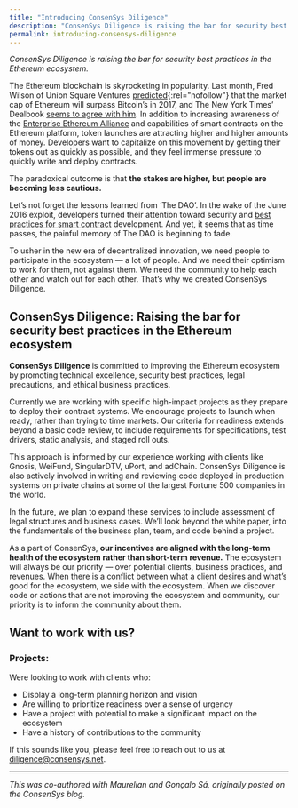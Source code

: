```yaml
---
title: "Introducing ConsenSys Diligence"
description: "ConsenSys Diligence is raising the bar for security best practices in the Ethereum ecosystem."
permalink: introducing-consensys-diligence
---
```


_ConsenSys Diligence is raising the bar for security best practices in the Ethereum ecosystem._

The Ethereum blockchain is skyrocketing in popularity. Last month, Fred Wilson of Union Square Ventures [predicted](https://www.youtube.com/watch?v=2wyC9AEUoYI){:rel="nofollow"} that the market cap of Ethereum will surpass Bitcoin’s in 2017, and The New York Times’ Dealbook  [seems to agree with him](https://www.nytimes.com/2017/06/19/business/dealbook/ethereum-bitcoin-digital-currency.html). In addition to increasing awareness of the  [Enterprise Ethereum Alliance](https://entethalliance.org/) and capabilities of smart contracts on the Ethereum platform, token launches are attracting higher and higher amounts of money. Developers want to capitalize on this movement by getting their tokens out as quickly as possible, and they feel immense pressure to quickly write and deploy contracts.
  
The paradoxical outcome is that **the stakes are higher, but people are becoming less cautious.**
  
Let’s not forget the lessons learned from ‘The DAO’. In the wake of the June 2016 exploit, developers turned their attention toward security and  [best practices for smart contract](https://github.com/ConsenSys/smart-contract-best-practices) development. And yet, it seems that as time passes, the painful memory of The DAO is beginning to fade.
  
To usher in the new era of decentralized innovation, we need people to participate in the ecosystem — a lot of people. And we need their optimism to work for them, not against them. We need the community to help each other and watch out for each other. That’s why we created ConsenSys Diligence.

## ConsenSys Diligence: Raising the bar for security best practices in the Ethereum ecosystem

**ConsenSys Diligence** is committed to improving the Ethereum ecosystem by promoting technical excellence, security best practices, legal precautions, and ethical business practices.
  
Currently we are working with specific high-impact projects as they prepare to deploy their contract systems. We encourage projects to launch when ready, rather than trying to time markets. Our criteria for readiness extends beyond a basic code review, to include requirements for specifications, test drivers, static analysis, and staged roll outs.
  
This approach is informed by our experience working with clients like Gnosis, WeiFund, SingularDTV, uPort, and adChain. ConsenSys Diligence is also actively involved in writing and reviewing code deployed in production systems on private chains at some of the largest Fortune 500 companies in the world.
  
In the future, we plan to expand these services to include assessment of legal structures and business cases. We’ll look beyond the white paper, into the fundamentals of the business plan, team, and code behind a project.
  
As a part of ConsenSys, **our incentives are aligned with the long-term health of the ecosystem rather than short-term revenue.** The ecosystem will always be our priority — over potential clients, business practices, and revenues. When there is a conflict between what a client desires and what’s good for the ecosystem, we side with the ecosystem. When we discover code or actions that are not improving the ecosystem and community, our priority is to inform the community about them.

## Want to work with us?

### Projects:

Were looking to work with clients who:

-   Display a long-term planning horizon and vision
-   Are willing to prioritize readiness over a sense of urgency
-   Have a project with potential to make a significant impact on the ecosystem
-   Have a history of contributions to the community

If this sounds like you, please feel free to reach out to us at [diligence@consensys.net](mailto:diligence@consensys.net).
* * *
_This was co-authored with Maurelian and Gonçalo Sá, originally posted on the ConsenSys blog._
